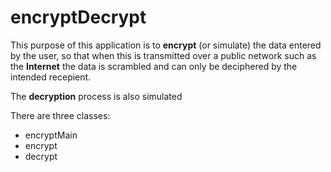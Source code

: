 # encryptDecrypt
This purpose of this application is to **encrypt** (or simulate) the data entered by the user, so that when this is transmitted over a public network such as the **Internet** the data is scrambled and can only be deciphered by the intended recepient.

The **decryption** process is also simulated

There are three classes:
* encryptMain
* encrypt
* decrypt